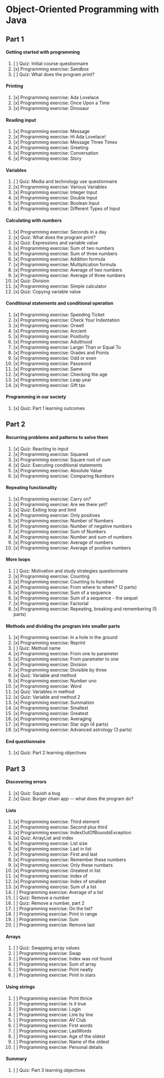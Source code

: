 # Object-Oriented Programming with Java

## Part 1
#### Getting started with programming
1. [ ] Quiz: Initial course questionnaire
2. [x] Programming exercise: Sandbox
3. [ ] Quiz: What does the program print?
#### Printing
1. [x] Programming exercise: Ada Lovelace
2. [x] Programming exercise: Once Upon a Time
3. [x] Programming exercise: Dinosaur
#### Reading input
1. [x] Programming exercise: Message
2. [x] Programming exercise: Hi Ada Lovelace!
3. [x] Programming exercise: Message Three Times
4. [x] Programming exercise: Greeting
5. [x] Programming exercise: Conversation
6. [x] Programming exercise: Story
#### Variables
1. [ ] Quiz: Media and technology use questionnaire
2. [x] Programming exercise: Various Variables
3. [x] Programming exercise: Integer Input
4. [x] Programming exercise: Double Input
5. [x] Programming exercise: Boolean Input
6. [x] Programming exercise: Different Types of Input
#### Calculating with numbers
1. [x] Programming exercise: Seconds in a day
2. [x] Quiz: What does the program print?
3. [x] Quiz: Expressions and variable value
4. [x] Programming exercise: Sum of two numbers
5. [x] Programming exercise: Sum of three numbers
6. [x] Programming exercise: Addition formula
7. [x] Programming exercise: Multiplication formula
8. [x] Programming exercise: Average of two numbers
9. [x] Programming exercise: Average of three numbers
10. [x] Quiz: Division
11. [x] Programming exercise: Simple calculator
12. [x] Quiz: Copying variable value
#### Conditional statements and conditional operation
1. [x] Programming exercise: Speeding Ticket
2. [x] Programming exercise: Check Your Indentation
3. [x] Programming exercise: Orwell
4. [x] Programming exercise: Ancient
5. [x] Programming exercise: Positivity
6. [x] Programming exercise: Adulthood
7. [x] Programming exercise: Larger Than or Equal To
8. [x] Programming exercise: Grades and Points
9. [x] Programming exercise: Odd or even
10. [x] Programming exercise: Password
11. [x] Programming exercise: Same
12. [x] Programming exercise: Checking the age
13. [x] Programming exercise: Leap year
14. [x] Programming exercise: Gift tax
#### Programming in our society
1. [x] Quiz: Part 1 learning outcomes


## Part 2
#### Recurring problems and patterns to solve them
1. [x] Quiz: Reacting to input
2. [x] Programming exercise: Squared
3. [x] Programming exercise: Square root of sum
4. [x] Quiz: Executing conditional statements
5. [x] Programming exercise: Absolute Value
6. [x] Programming exercise: Comparing Numbers
#### Repeating functionality
1. [x] Programming exercise: Carry on?
2. [x] Programming exercise: Are we there yet?
3. [x] Quiz: Exiting loop and limit
4. [x] Programming exercise: Only positives
5. [x] Programming exercise: Number of Numbers
6. [x] Programming exercise: Number of negative numbers
7. [x] Programming exercise: Sum of Numbers
8. [x] Programming exercise: Number and sum of numbers
9. [x] Programming exercise: Average of numbers
10. [x] Programming exercise: Average of positive numbers
#### More loops
1. [ ] Quiz: Motivation and study strategies questionnaire
2. [x] Programming exercise: Counting
3. [x] Programming exercise: Counting to hundred
4. [x] Programming exercise: From where to where? (2 parts)
5. [x] Programming exercise: Sum of a sequence
6. [x] Programming exercise: Sum of a sequence - the sequel
7. [x] Programming exercise: Factorial
8. [x] Programming exercise: Repeating, breaking and remembering (5 parts)
#### Methods and dividing the program into smaller parts
1. [x] Programming exercise: In a hole in the ground
2. [x] Programming exercise: Reprint
3. [ ] Quiz: Method name
4. [x] Programming exercise: From one to parameter
5. [x] Programming exercise: From parameter to one
6. [x] Programming exercise: Division
7. [x] Programming exercise: Divisible by three
8. [x] Quiz: Variable and method
9. [x] Programming exercise: Number uno
10. [x] Programming exercise: Word
11. [x] Quiz: Variables in method
12. [x] Quiz: Variable and method 2
13. [x] Programming exercise: Summation
14. [x] Programming exercise: Smallest
15. [x] Programming exercise: Greatest
16. [x] Programming exercise: Averaging
17. [x] Programming exercise: Star sign (4 parts)
18. [x] Programming exercise: Advanced astrology (3 parts)
#### End questionnaire
1. [x] Quiz: Part 2 learning objectives


## Part 3
#### Discovering errors
1. [x] Quiz: Squish a bug
2. [x] Quiz: Burger chain app -- what does the program do?
#### Lists
1. [x] Programming exercise: Third element
2. [x] Programming exercise: Second plus third
3. [x] Programming exercise: IndexOutOfBoundsException
4. [x] Quiz: ArrayList and index
5. [x] Programming exercise: List size
6. [x] Programming exercise: Last in list
7. [x] Programming exercise: First and last
8. [x] Programming exercise: Remember these numbers
9. [x] Programming exercise: Only these numbers
10. [x] Programming exercise: Greatest in list
11. [x] Programming exercise: Index of
12. [x] Programming exercise: Index of smallest
13. [x] Programming exercise: Sum of a list
14. [ ] Programming exercise: Average of a list
15. [ ] Quiz: Remove a number
16. [ ] Quiz: Remove a number, part 2
17. [ ] Programming exercise: On the list?
18. [ ] Programming exercise: Print in range
19. [ ] Programming exercise: Sum
20. [ ] Programming exercise: Remove last
#### Arrays
1. [ ] Quiz: Swapping array values
2. [ ] Programming exercise: Swap
3. [ ] Programming exercise: Index was not found
4. [ ] Programming exercise: Sum of array
5. [ ] Programming exercise: Print neatly
6. [ ] Programming exercise: Print in stars
#### Using strings
1. [ ] Programming exercise: Print thrice
2. [ ] Programming exercise: Is it true
3. [ ] Programming exercise: Login
4. [ ] Programming exercise: Line by line
5. [ ] Programming exercise: AV Club
6. [ ] Programming exercise: First words
7. [ ] Programming exercise: LastWords
8. [ ] Programming exercise: Age of the oldest
9. [ ] Programming exercise: Name of the oldest
10. [ ] Programming exercise: Personal details
#### Summary
1. [ ] Quiz: Part 3 learning objectives